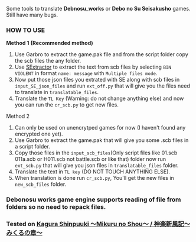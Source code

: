 Some tools to translate **Debnosu_works** or **Debo no Su Seisakusho** games.
Still have many bugs.

### HOW TO USE

**Method 1** **(Recommended method)**
1. Use Garbro to extract the game.pak file and from the script folder copy the scb files the any folder.
1. Use [SExtractor](https://github.com/satan53x/SExtractor) to extract the text from scb files by selecting `BIN VIOLENT` in format `name: message` with `Multiple files mode`.
2. Now put those json files you extrated with SE along with scb files in `input_SE_json_files` and run `ext_off.py` that will give you the files need to translate in `translatable_files`.
3. Translate the `TL Key` (Warning: do not change anything else) and now you can run the `cr_scb.py` to get new files.

Method 2
1. Can only be used on unencrytped games for now (I haven't found any encrypted one yet).
2. Use Garbro to extract the game.pak that will give you some .scb files in a script folder.
3. Copy those files in the `input_scb_files`(Only script files like 01.scb 011a.scb or H011.scb not battle.scb or like that) folder now run `ext_scb.py` that will give you json files in `translatable_files` folder.
4. Translate the text in `TL key` (DO NOT TOUCH ANYTHING ELSE).
5. When translation is done run `cr_scb.py`, You'll get the new files in `new_scb_files` folder.

### Debonosu works game engine supports reading of file from folders so no need to repack files.


### Tested on [Kagura Shinpuuki ～Mikuru no Shou～ / 神楽新風記～みくるの章～]([url](https://vndb.org/v49338))
